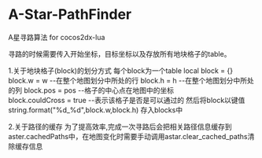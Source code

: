 # A-Star-PathFinder
A星寻路算法 for cocos2dx-lua

寻路的时候需要传入开始坐标，目标坐标以及存放所有地块格子的table。

1.关于地块格子(block)的划分方式
	每个block为一个table
	local block = {}
		  block.w = w --在整个地图划分中所处的行
		  block.h = h --在整个地图划分中所处的列
		  block.pos = pos --格子的中心点在地图中的坐标		
		  block.couldCross = true --表示该格子是否是可以通过的
	然后将block以键值string.format("%d_%d",block.w,block.h) 存入blocks中

2.关于路径的缓存
	为了提高效率,完成一次寻路后会把相关路径信息缓存到aster.cachedPaths中，在地图变化时需要手动调用astar.clear_cached_paths清除缓存信息
	
